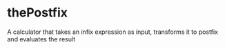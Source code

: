 # thePostfix
A calculator that takes an infix expression as input, transforms it to postfix and evaluates the result
